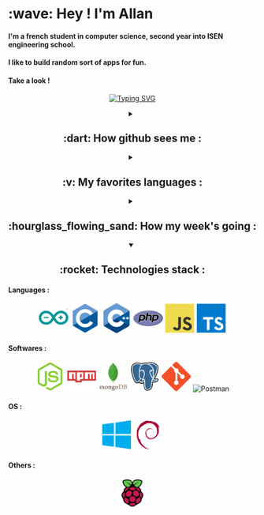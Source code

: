 <h1> :wave: Hey ! I'm Allan</h1> 

<h4>I'm a french student in computer science, second year into ISEN engineering school.</h4>
<h4>I like to build random sort of apps for fun.</h4>
<h4>Take a look !</h4>
<p align="center">
  <a href="https://git.io/typing-svg"><img src="https://readme-typing-svg.demolab.com?font=Fira+Code&duration=2000&pause=100&color=CD9734&multiline=true&width=480&height=230&lines=class+Allan+extends+Developper+%7B;%E2%80%88%E2%80%88constructor+()+%7B;%E2%80%88%E2%80%88%E2%80%88%E2%80%88super+();%E2%80%88%E2%80%88%E2%80%88%E2%80%88this.hobby+%3D+%22Cycling%22;%E2%80%88%E2%80%88%E2%80%88%E2%80%88this.age+%3D+20;%E2%80%88%E2%80%88%E2%80%88%E2%80%88this.favoriteLanguage+%3D+%22JavaScript%22;%E2%80%88%E2%80%88%E2%80%88%E2%80%88this.nationality+%3D+%22French%22;%E2%80%88%E2%80%88%7D;%7D" alt="Typing SVG" /></a>
<details>
  <summary align="center"><h2> :dart: How github sees me :</h2></summary>
    <p align="center">
      <img src="https://github-readme-stats-allan-cff.vercel.app/api?username=allan-cff&theme=vision-friendly-dark&hide_border=true" />
    </p>
  <h4 align="left"> My favorite repo right now :boom: :</h4>
    <p align="center">
      <img src="https://github-readme-stats-allan-cff.vercel.app/api/pin/?username=isenbot&repo=isenbot-mongodb&theme=vision-friendly-dark&hide_border=true" />
    </p>
  <h4 align="left"> Streaks :fire: :</h4>
    <p align="center">
      <img src="https://github-readme-streak-stats.herokuapp.com/?user=allan-cff&theme=vision-friendly-dark&hide_border=true" />
    </p>
</details>
<details>
  <summary align="center"><h2> :v: My favorites languages :</h2></summary>
    <p align="center">
      <img src="https://github-readme-stats-allan-cff.vercel.app/api/top-langs/?username=allan-cff&layout=compact&theme=vision-friendly-dark&hide_border=true" />
      <br>based on my repos only :)
    </p>
</details>
<details>
  <summary align="center"><h2> :hourglass_flowing_sand: How my week's going :</h2></summary>
    <p align="center">
      <img src="https://github-readme-stats-allan-cff.vercel.app/api/wakatime?username=allan_cff&theme=vision-friendly-dark&hide_border=true&langs_count=5" />
    </p>
</details>
<details open>
  <summary align="center"><h2> :rocket: Technologies stack :</h2></summary>
    <h4  align="left"> Languages :</h4>
      <p align="center">
        <img src="https://github.com/devicons/devicon/blob/master/icons/arduino/arduino-original.svg" title="Arduino" alt="Arduino" width="60" height="60"/>  
        <img src="https://github.com/devicons/devicon/blob/master/icons/c/c-original.svg" title="C" alt="C" width="60" height="60"/>  
        <img src="https://github.com/devicons/devicon/blob/master/icons/cplusplus/cplusplus-original.svg" title="C++" alt="C++" width="60" height="60"/>
        <img src="https://github.com/devicons/devicon/blob/master/icons/php/php-original.svg" title="PHP" alt="PHP" width="60" height="60"/>  
        <img src="https://github.com/devicons/devicon/blob/master/icons/javascript/javascript-original.svg" title="JavaScript" alt="JavaScript" width="60" height="60"/>
        <img src="https://github.com/devicons/devicon/blob/master/icons/typescript/typescript-original.svg" title="TypeScript" alt="TypeScript" width="60" height="60"/>
      </p>
    <h4 align="left"> Softwares :</h4>
      <p align="center">
        <img src="https://github.com/devicons/devicon/blob/master/icons/nodejs/nodejs-original.svg" title="NodeJS" alt="NodeJS" width="60" height="60"/>
        <img src="https://github.com/devicons/devicon/blob/master/icons/npm/npm-original-wordmark.svg" title="NPM" alt="NPM" width="60" height="60"/>
        <img src="https://github.com/devicons/devicon/blob/master/icons/mongodb/mongodb-original-wordmark.svg" title="MongoDB" alt="MongoDB" width="60" height="60"/>
        <img src="https://github.com/devicons/devicon/blob/master/icons/postgresql/postgresql-original.svg" title="PostgreSQL" alt="PostgreSQL" width="60" height="60"/>
        <img src="https://github.com/devicons/devicon/blob/master/icons/git/git-original.svg" title="Git" alt="Git" width="60" height="60"/>
        <img src="https://cdn.simpleicons.org/postman/#FF6C37" title="Postman" alt="Postman" width="60" height="60"/>
      </p>
    <h4 align="left"> OS :</h4>
      <p align="center">
        <img src="https://github.com/devicons/devicon/blob/master/icons/windows8/windows8-original.svg" title="Windows" alt="Windows" width="60" height="60"/>
        <img src="https://github.com/devicons/devicon/blob/master/icons/debian/debian-original.svg" title="Debian" alt="Debian" width="60" height="60"/>
       </p>
    <h4 align="left"> Others :</h4>
      <p align="center">
        <img src="https://github.com/devicons/devicon/blob/master/icons/raspberrypi/raspberrypi-original.svg" title="RaspberryPi" alt="Raspberry Pi" width="60" height="60"/>
      </p>
</details>  
